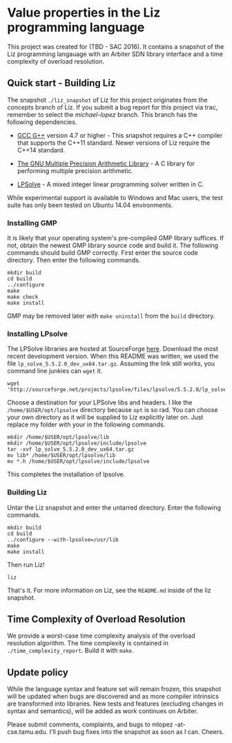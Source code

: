 # Value properties in the Liz programming language

This project was created for (TBD - SAC 2016). It contains a snapshot of the Liz programming langauage with an Arbiter SDN library interface and a time complexity of overload resolution.

## Quick start - Building Liz

The snapshot `./liz_snapshot` of Liz for this project originates from the *concepts* branch of Liz. If you submit a bug report for this project via trac, remember to select the *michael-lopez* branch. This branch has the following dependencies.

  * [GCC G++](https://gcc.gnu.org/) version 4.7 or higher - This snapshot requires a C++ compiler that supports the C++11 standard. Newer versions of Liz require the C++14 standard.

  * [The GNU Multiple Precision Arithmetic Library](https://gmplib.org/) - A C library for performing multiple precision arithmetic.

  * [LPSolve](http://sourceforge.net/projects/lpsolve/) - A mixed integer linear programming solver written in C.

While experimental support is available to Windows and Mac users, the test suite has only been tested on Ubuntu 14.04 environments.

### Installing GMP

It is likely that your operating system's pre-compiled GMP library suffices. If not, obtain the newest GMP library source code and build it. The following commands should build GMP correctly. First enter the source code directory. Then enter the following commands.

    mkdir build
    cd build
    ../configure
    make
    make check
    make install

GMP may be removed later with `make uninstall` from the `build` directory.

### Installing LPsolve

The LPSolve libraries are hosted at SourceForge [here](http://sourceforge.net/projects/lpsolve/files/lpsolve/). Download the most recent development version. When this README was written, we used the file ```lp_solve_5.5.2.0_dev_ux64.tar.gz```. Assuming the link still works, you command line junkies can ```wget``` it.

    wget 'http://sourceforge.net/projects/lpsolve/files/lpsolve/5.5.2.0/lp_solve_5.5.2.0_dev_ux64.tar.gz'

Choose a destination for your LPSolve libs and headers. I like the ```/home/$USER/opt/lpsolve``` directory because ```opt``` is so rad. You can choose your own directory as it will be supplied to Liz explicitly later on. Just replace my folder with your in the following commands.

    mkdir /home/$USER/opt/lpsolve/lib
    mkdir /home/$USER/opt/lpsolve/include/lpsolve
    tar -xvf lp_solve_5.5.2.0_dev_ux64.tar.gz
    mv lib* /home/$USER/opt/lpsolve/lib
    mv *.h /home/$USER/opt/lpsolve/include/lpsolve

This completes the installation of lpsolve.

### Building Liz

Untar the Liz snapshot and enter the untarred directory. Enter the following commands.

    mkdir build
    cd build
    ../configure --with-lpsolve=/usr/lib
    make
    make install

Then run Liz!

    liz

That's it. For more information on Liz, see the `README.md` inside of the liz snapshot.



## Time Complexity of Overload Resolution

We provide a worst-case time complexity analysis of the overload resolution algorithm. The time complexity is contained in `./time_complexity_report`. Build it with `make`.



## Update policy

While the language syntax and feature set will remain frozen, this snapshot will be updated when bugs are discovered and as more compiler intrinsics are transformed into libraries. New tests and features (excluding changes in syntax and semantics), will be added as work continues on Arbiter.

Please submit comments, complaints, and bugs to mlopez -at- cse.tamu.edu. I'll push bug fixes into the snapshot as soon as I can. Cheers.